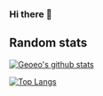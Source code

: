 ### Hi there 👋

## Random stats

[![Geoeo's github stats](https://github-readme-stats.vercel.app/api?username=geoeo)](https://github.com/anuraghazra/github-readme-stats)

[![Top Langs](https://github-readme-stats.vercel.app/api/top-langs/?username=geoeo&layout=compact)](https://github.com/anuraghazra/github-readme-stats)
